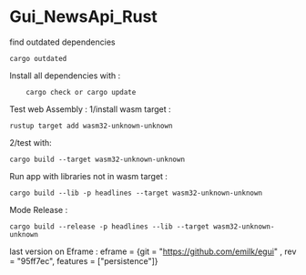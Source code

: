 # Gui_NewsApi_Rust

find outdated dependencies
```shell
cargo outdated
```
Install all dependencies with :
```shell
    cargo check or cargo update
```
Test web Assembly : 
1/install wasm target :
```shell
rustup target add wasm32-unknown-unknown
```
2/test with:
```shell
cargo build --target wasm32-unknown-unknown
```

Run app with libraries not in wasm target :
```shell
cargo build --lib -p headlines --target wasm32-unknown-unknown
```

Mode Release : 
```shell
cargo build --release -p headlines --lib --target wasm32-unknown-unknown
```

last version on Eframe : 
eframe = {git = "https://github.com/emilk/egui" , rev = "95ff7ec", features = ["persistence"]}
